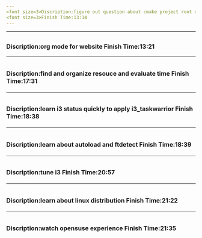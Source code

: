 ```yaml
---
<font size=3>Discription:figure out question about cmake project root directory in vim
<font size=3>Finish Time:13:14
---
```



---
<font size=3>Discription:org mode for website
<font size=3>Finish Time:13:21
---


---
<font size=3>Discription:find and organize resouce and evaluate time
<font size=3>Finish Time:17:31
---


---
<font size=3>Discription:learn i3 status quickly to apply i3_taskwarrior
<font size=3>Finish Time:18:38
---


---
<font size=3>Discription:learn about autoload and ftdetect
<font size=3>Finish Time:18:39
---


---
<font size=3>Discription:tune i3
<font size=3>Finish Time:20:57
---


---
<font size=3>Discription:learn about linux distribution
<font size=3>Finish Time:21:22
---


---
<font size=3>Discription:watch opensuse experience
<font size=3>Finish Time:21:35
---


